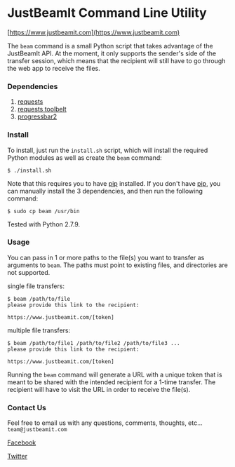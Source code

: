 # JustBeamIt Command Line Utility
[https://www.justbeamit.com](https://www.justbeamit.com)

The `beam` command is a small Python script that takes advantage of the JustBeamIt API. At the moment, it only supports the sender's side of the transfer session, which means that the recipient will still have to go through the web app to receive the files.

### **Dependencies**

  1. [requests](http://docs.python-requests.org/en/latest/)
  2. [requests toolbelt](https://github.com/sigmavirus24/requests-toolbelt)
  3. [progressbar2](https://github.com/WoLpH/python-progressbar)

### **Install**

To install, just run the `install.sh` script, which will install the required Python modules as well as create the `beam` command:

    $ ./install.sh

Note that this requires you to have [pip](https://pip.pypa.io/en/latest/index.html) installed. If you don't have [pip](https://pip.pypa.io/en/latest/index.html), you can manually install the 3 dependencies, and then run the following command:

    $ sudo cp beam /usr/bin

Tested with Python 2.7.9.

### **Usage**

You can pass in 1 or more paths to the file(s) you want to transfer as arguments to `beam`. The paths must point to existing files, and directories are not supported.

single file transfers:

    $ beam /path/to/file
    please provide this link to the recipient:
    
    https://www.justbeamit.com/[token]


multiple file transfers:

    $ beam /path/to/file1 /path/to/file2 /path/to/file3 ...
    please provide this link to the recipient:
    
    https://www.justbeamit.com/[token]


Running the `beam` command will generate a URL with a unique token that is meant to be shared with the intended recipient for a 1-time transfer. The recipient will have to visit the URL in order to receive the file(s).

### **Contact Us**

Feel free to email us with any questions, comments, thoughts, etc... `team@justbeamit.com`

[Facebook](https://www.facebook.com/JustBeamIt)

[Twitter](https://twitter.com/JustBeamIt)
